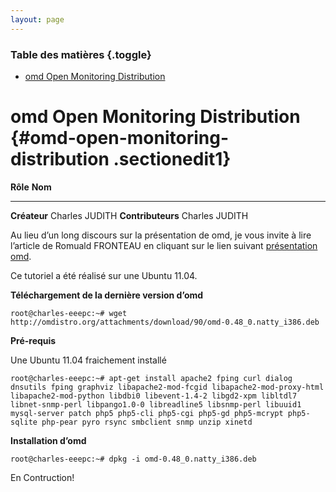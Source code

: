 ```yaml
---
layout: page
---
```


### Table des matières {.toggle}

-   [omd Open Monitoring
    Distribution](omd.html#omd-open-monitoring-distribution)

omd Open Monitoring Distribution {#omd-open-monitoring-distribution .sectionedit1}
================================

  **Rôle**            **Nom**
  ------------------- ----------------
  **Créateur**        Charles JUDITH
  **Contributeurs**   Charles JUDITH

Au lieu d’un long discours sur la présentation de omd, je vous invite à
lire l’article de Romuald FRONTEAU en cliquant sur le lien suivant
[présentation
omd](http://www.monitoring-fr.org/2011/02/omd-open-monitoring-distribution/ "http://www.monitoring-fr.org/2011/02/omd-open-monitoring-distribution/").

Ce tutoriel a été réalisé sur une Ubuntu 11.04.

**Téléchargement de la dernière version d’omd**

~~~
root@charles-eeepc:~# wget http://omdistro.org/attachments/download/90/omd-0.48_0.natty_i386.deb
~~~

**Pré-requis**

Une Ubuntu 11.04 fraichement installé

~~~
root@charles-eeepc:~# apt-get install apache2 fping curl dialog dnsutils fping graphviz libapache2-mod-fcgid libapache2-mod-proxy-html libapache2-mod-python libdbi0 libevent-1.4-2 libgd2-xpm libltdl7 libnet-snmp-perl libpango1.0-0 libreadline5 libsnmp-perl libuuid1 mysql-server patch php5 php5-cli php5-cgi php5-gd php5-mcrypt php5-sqlite php-pear pyro rsync smbclient snmp unzip xinetd
~~~

**Installation d’omd**

~~~
root@charles-eeepc:~# dpkg -i omd-0.48_0.natty_i386.deb
~~~

En Contruction!
